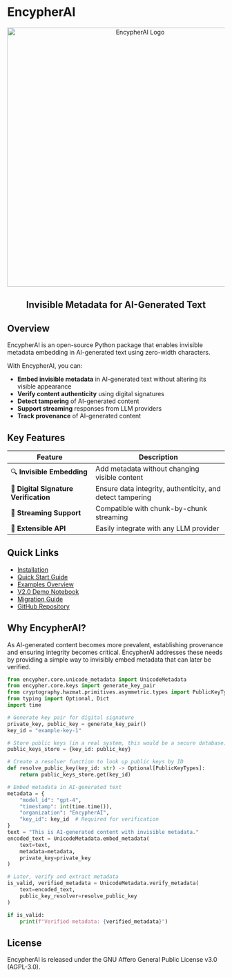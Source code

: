 # EncypherAI

<div align="center">
  <img src="../../assets/horizontal-logo.png" alt="EncypherAI Logo" width="600"/>
  <h2>Invisible Metadata for AI-Generated Text</h2>
</div>

## Overview

EncypherAI is an open-source Python package that enables invisible metadata embedding in AI-generated text using zero-width characters.

With EncypherAI, you can:

- **Embed invisible metadata** in AI-generated text without altering its visible appearance
- **Verify content authenticity** using digital signatures
- **Detect tampering** of AI-generated content
- **Support streaming** responses from LLM providers
- **Track provenance** of AI-generated content

## Key Features

| Feature | Description |
|---------|-------------|
| 🔍 **Invisible Embedding** | Add metadata without changing visible content |
| 🔐 **Digital Signature Verification** | Ensure data integrity, authenticity, and detect tampering |
| 🌊 **Streaming Support** | Compatible with chunk-by-chunk streaming |
| 🔄 **Extensible API** | Easily integrate with any LLM provider |

## Quick Links

- [Installation](getting-started/installation.md)
- [Quick Start Guide](getting-started/quickstart.md)
- [Examples Overview](examples/index.md)
- [V2.0 Demo Notebook](examples/encypher_v2_demo.ipynb)
- [Migration Guide](user-guide/migration-guide.md)
- [GitHub Repository](https://github.com/encypherai/encypher-ai)

## Why EncypherAI?

As AI-generated content becomes more prevalent, establishing provenance and ensuring integrity becomes critical. EncypherAI addresses these needs by providing a simple way to invisibly embed metadata that can later be verified.

```python
from encypher.core.unicode_metadata import UnicodeMetadata
from encypher.core.keys import generate_key_pair
from cryptography.hazmat.primitives.asymmetric.types import PublicKeyTypes
from typing import Optional, Dict
import time

# Generate key pair for digital signature
private_key, public_key = generate_key_pair()
key_id = "example-key-1"

# Store public keys (in a real system, this would be a secure database)
public_keys_store = {key_id: public_key}

# Create a resolver function to look up public keys by ID
def resolve_public_key(key_id: str) -> Optional[PublicKeyTypes]:
    return public_keys_store.get(key_id)

# Embed metadata in AI-generated text
metadata = {
    "model_id": "gpt-4",
    "timestamp": int(time.time()),
    "organization": "EncypherAI",
    "key_id": key_id  # Required for verification
}
text = "This is AI-generated content with invisible metadata."
encoded_text = UnicodeMetadata.embed_metadata(
    text=text,
    metadata=metadata,
    private_key=private_key
)

# Later, verify and extract metadata
is_valid, verified_metadata = UnicodeMetadata.verify_metadata(
    text=encoded_text,
    public_key_resolver=resolve_public_key
)

if is_valid:
    print(f"Verified metadata: {verified_metadata}")
```

## License

EncypherAI is released under the GNU Affero General Public License v3.0 (AGPL-3.0).
